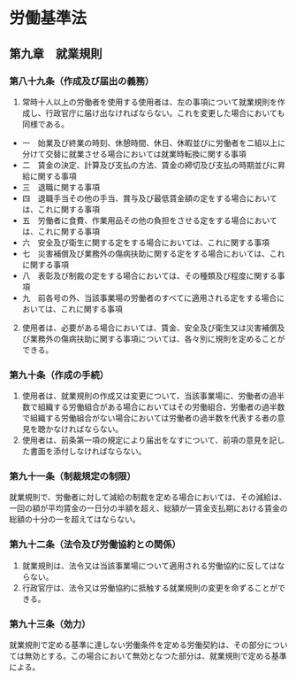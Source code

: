 # 労働基準法

## 第九章　就業規則

### 第八十九条（作成及び届出の義務）

1. 常時十人以上の労働者を使用する使用者は、左の事項について就業規則を作成し、行政官庁に届け出なければならない。これを変更した場合においても同様である。

- 一　始業及び終業の時刻、休憩時間、休日、休暇並びに労働者を二組以上に分けて交替に就業させる場合においては就業時転換に関する事項
- 二　賃金の決定、計算及び支払の方法、賃金の締切及び支払の時期並びに昇給に関する事項
- 三　退職に関する事項
- 四　退職手当その他の手当、賞与及び最低賃金額の定をする場合においては、これに関する事項
- 五　労働者に食費、作業用品その他の負担をさせる定をする場合においては、これに関する事項
- 六　安全及び衛生に関する定をする場合においては、これに関する事項
- 七　災害補償及び業務外の傷病扶助に関する定をする場合においては、これに関する事項
- 八　表彰及び制裁の定をする場合においては、その種類及び程度に関する事項
- 九　前各号の外、当該事業場の労働者のすべてに適用される定をする場合においては、これに関する事項
2. 使用者は、必要がある場合においては、賃金、安全及び衛生又は災害補償及び業務外の傷病扶助に関する事項については、各々別に規則を定めることができる。

### 第九十条（作成の手続）

1. 使用者は、就業規則の作成又は変更について、当該事業場に、労働者の過半数で組織する労働組合がある場合においてはその労働組合、労働者の過半数で組織する労働組合がない場合においては労働者の過半数を代表する者の意見を聴かなければならない。
2. 使用者は、前条第一項の規定により届出をなすについて、前項の意見を記した書面を添付しなければならない。

### 第九十一条（制裁規定の制限）

就業規則で、労働者に対して減給の制裁を定める場合においては、その減給は、一回の額が平均賃金の一日分の半額を超え、総額が一賃金支払期における賃金の総額の十分の一を超えてはならない。

### 第九十二条（法令及び労働協約との関係）

1. 就業規則は、法令又は当該事業場について適用される労働協約に反してはならない。
2. 行政官庁は、法令又は労働協約に抵触する就業規則の変更を命ずることができる。

### 第九十三条（効力）

就業規則で定める基準に達しない労働条件を定める労働契約は、その部分については無効とする。この場合において無効となつた部分は、就業規則で定める基準による。
